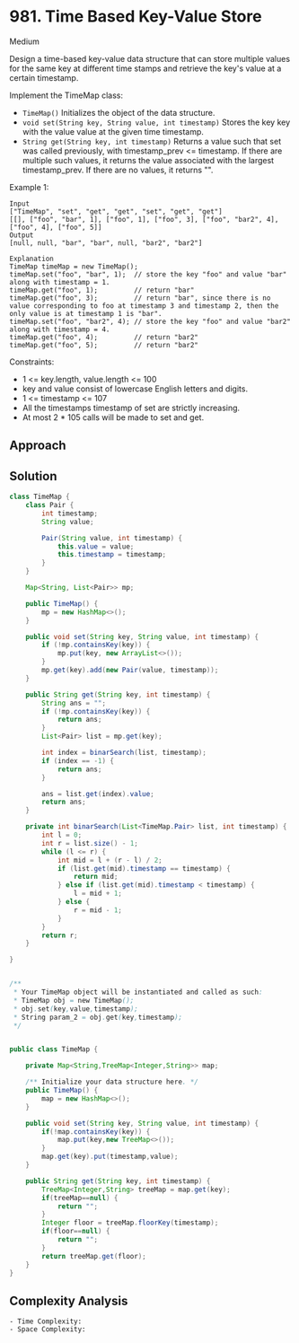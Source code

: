 # 981. Time Based Key-Value Store
Medium


Design a time-based key-value data structure that can store multiple values for the same key at different time stamps and retrieve the key's value at a certain timestamp.

Implement the TimeMap class:
- `TimeMap()` Initializes the object of the data structure.
- `void set(String key, String value, int timestamp)` Stores the key key with the value value at the given time timestamp.
- `String get(String key, int timestamp)` Returns a value such that set was called previously, with timestamp_prev <= timestamp. If there are multiple such values, it returns the value associated with the largest timestamp_prev. If there are no values, it returns "".
 

Example 1:
```
Input
["TimeMap", "set", "get", "get", "set", "get", "get"]
[[], ["foo", "bar", 1], ["foo", 1], ["foo", 3], ["foo", "bar2", 4], ["foo", 4], ["foo", 5]]
Output
[null, null, "bar", "bar", null, "bar2", "bar2"]

Explanation
TimeMap timeMap = new TimeMap();
timeMap.set("foo", "bar", 1);  // store the key "foo" and value "bar" along with timestamp = 1.
timeMap.get("foo", 1);         // return "bar"
timeMap.get("foo", 3);         // return "bar", since there is no value corresponding to foo at timestamp 3 and timestamp 2, then the only value is at timestamp 1 is "bar".
timeMap.set("foo", "bar2", 4); // store the key "foo" and value "bar2" along with timestamp = 4.
timeMap.get("foo", 4);         // return "bar2"
timeMap.get("foo", 5);         // return "bar2"
 ```

Constraints:

- 1 <= key.length, value.length <= 100
- key and value consist of lowercase English letters and digits.
- 1 <= timestamp <= 107
- All the timestamps timestamp of set are strictly increasing.
- At most 2 * 105 calls will be made to set and get.

## Approach

## Solution
```java
class TimeMap {
    class Pair {
        int timestamp;
        String value;

        Pair(String value, int timestamp) {
            this.value = value;
            this.timestamp = timestamp;
        }
    }

    Map<String, List<Pair>> mp;

    public TimeMap() {
        mp = new HashMap<>();
    }

    public void set(String key, String value, int timestamp) {
        if (!mp.containsKey(key)) {
            mp.put(key, new ArrayList<>());
        }
        mp.get(key).add(new Pair(value, timestamp));
    }

    public String get(String key, int timestamp) {
        String ans = "";
        if (!mp.containsKey(key)) {
            return ans;
        }
        List<Pair> list = mp.get(key);

        int index = binarSearch(list, timestamp);
        if (index == -1) {
            return ans;
        }

        ans = list.get(index).value;
        return ans;
    }

    private int binarSearch(List<TimeMap.Pair> list, int timestamp) {
        int l = 0;
        int r = list.size() - 1;
        while (l <= r) {
            int mid = l + (r - l) / 2;
            if (list.get(mid).timestamp == timestamp) {
                return mid;
            } else if (list.get(mid).timestamp < timestamp) {
                l = mid + 1;
            } else {
                r = mid - 1;
            }
        }
        return r;
    }

}


/**
 * Your TimeMap object will be instantiated and called as such:
 * TimeMap obj = new TimeMap();
 * obj.set(key,value,timestamp);
 * String param_2 = obj.get(key,timestamp);
 */
```
```java

public class TimeMap {

    private Map<String,TreeMap<Integer,String>> map;

    /** Initialize your data structure here. */
    public TimeMap() {
        map = new HashMap<>();
    }

    public void set(String key, String value, int timestamp) {
        if(!map.containsKey(key)) {
            map.put(key,new TreeMap<>());
        }
        map.get(key).put(timestamp,value);
    }

    public String get(String key, int timestamp) {
        TreeMap<Integer,String> treeMap = map.get(key);
        if(treeMap==null) {
            return "";
        }
        Integer floor = treeMap.floorKey(timestamp);
        if(floor==null) {
            return "";
        }
        return treeMap.get(floor);
    }
}
```
## Complexity Analysis
```
- Time Complexity: 
- Space Complexity:
```
